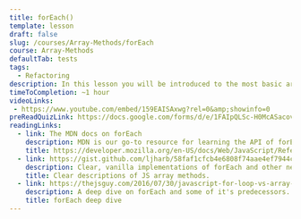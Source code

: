 ```yaml
---
title: forEach()
template: lesson
draft: false
slug: /courses/Array-Methods/forEach
course: Array-Methods
defaultTab: tests
tags:
  - Refactoring
description: In this lesson you will be introduced to the most basic array method which iterates over an entire list - `forEach`. By the end of the lesson, you should be comfortable with thinking about writing methods which operate on an entire list of items, one item at a time.
timeToCompletion: ~1 hour
videoLinks: 
 - https://www.youtube.com/embed/159EAISAxwg?rel=0&amp;showinfo=0
preReadQuizLink: https://docs.google.com/forms/d/e/1FAIpQLSc-H0McASacovyOZcvSqa-Zp1C9rGivm4cGIQM6yYNqeROwGw/viewform
readingLinks: 
  - link: The MDN docs on forEach
    description: MDN is our go-to resource for learning the API of forEach
    title: https://developer.mozilla.org/en-US/docs/Web/JavaScript/Reference/Global_Objects/Array/forEach
  - link: https://gist.github.com/ljharb/58faf1cfcb4e6808f74aae4ef7944cff
    description: Clear, vanilla implementations of forEach and other new array methods to help you understand what's happening when you use them.
    title: Clear descriptions of JS array methods.
  - link: https://thejsguy.com/2016/07/30/javascript-for-loop-vs-array-foreach.html
    description: A deep dive on forEach and some of it's predecessors.
    title: forEach deep dive
---
```

